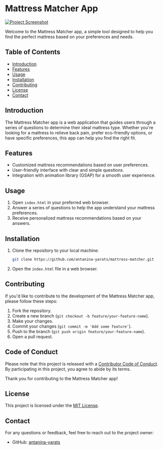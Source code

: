 # Mattress Matcher App

[![Project Screenshot](https://cdn.glitch.global/251bf5b8-819c-4ca6-904c-0d51b32dc0bf/A2E54820-A352-4A43-8CCE-7756686BBCAF_1_105_c.jpeg?v=1667774361388)](https://jade-fluff-twill.glitch.me/)


Welcome to the Mattress Matcher app, a simple tool designed to help you find the perfect mattress based on your preferences and needs.

## Table of Contents
- [Introduction](#introduction)
- [Features](#features)
- [Usage](#usage)
- [Installation](#installation)
- [Contributing](#contributing)
- [License](#license)
- [Contact](#contact)

## Introduction

The Mattress Matcher app is a web application that guides users through a series of questions to determine their ideal mattress type. Whether you're looking for a mattress to relieve back pain, prefer eco-friendly options, or have specific preferences, this app can help you find the right fit.

## Features

- Customized mattress recommendations based on user preferences.
- User-friendly interface with clear and simple questions.
- Integration with animation library (GSAP) for a smooth user experience.

## Usage

1. Open `index.html` in your preferred web browser.
2. Answer a series of questions to help the app understand your mattress preferences.
3. Receive personalized mattress recommendations based on your answers.

## Installation

1. Clone the repository to your local machine:

    ```bash
    git clone https://github.com/antanina-yarats/mattress-matcher.git
    ```

2. Open the `index.html` file in a web browser.

## Contributing

If you'd like to contribute to the development of the Mattress Matcher app, please follow these steps:

1. Fork the repository.
2. Create a new branch (`git checkout -b feature/your-feature-name`).
3. Make your changes.
4. Commit your changes (`git commit -m 'Add some feature'`).
5. Push to the branch (`git push origin feature/your-feature-name`).
6. Open a pull request.

## Code of Conduct

Please note that this project is released with a [Contributor Code of Conduct](CODE_OF_CONDUCT.md). By participating in this project, you agree to abide by its terms.

Thank you for contributing to the Mattress Matcher app!


## License

This project is licensed under the [MIT License](LICENSE).

## Contact

For any questions or feedback, feel free to reach out to the project owner:

- GitHub: [antanina-yarats](https://github.com/antanina-yarats)
